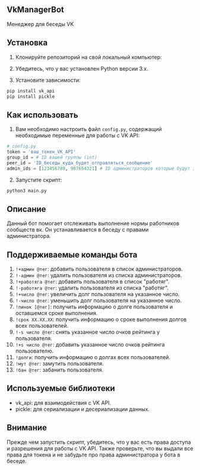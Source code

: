 ## VkManagerBot

Менеджер для беседы VK

## Установка

1. Клонируйте репозиторий на свой локальный компьютер:

2. Убедитесь, что у вас установлен Python версии 3.x.

3. Установите зависимости:

```bash
pip install vk_api
pip install pickle
```

## Как использовать

1. Вам необходимо настроить файл `config.py`, содержащий необходимые переменные для работы с VK API:

```python
# config.py
token = 'ваш_токен_VK_API'
group_id = # ID вашей группы (int)
peer_id = 'ID_беседы_куда_будет_отправляться_сообщение'
admin_ids = [123456789, 987654321] # ID администраторов которые будут загружаться при старте бота
```

2. Запустите скрипт:

```bash
python3 main.py
```

## Описание

Данный бот помогает отслеживать выполнение нормы работников сообществ вк. Он устанавливается в беседу с правами администратора.

## Поддерживаемые команды бота

1. `!+админ @тег`: добавить пользователя в список администраторов.
2. `!-админ @тег`: удалить пользователя из списка администраторов.
3. `!+работяга @тег`: добавить пользователя в список "работяг".
4. `!-работяга @тег`: удалить пользователя из списка "работяг".
5. `!+число @тег`: увеличить долг пользователя на указанное число.
6. `!-число @тег`: уменьшить долг пользователя на указанное число.
7. `!пинок [@тег]`: получить информацию о долге пользователя и оставшемся сроке выполнения.
8. `!срок ХХ.ХХ.XX`: получить информацию о сроке выполнения долгов всех пользователей.
9. `!-s число @тег`: снять указанное число очков рейтинга у пользователя.
10. `!+s число @тег`: добавить указанное число очков рейтинга пользователю.
11. `!долги`: получить информацию о долгах всех пользователей.
12. `!мут @тег`: замутить пользователя.
13. `!бан @тег`: забанить пользователя.

## Используемые библиотеки
- vk_api: для взаимодействия с VK API.
- pickle: для сериализации и десериализации данных.

## Внимание

Прежде чем запустить скрипт, убедитесь, что у вас есть права доступа и разрешения для работы с VK API. Также проверьте, что вы выдали все права для токена и не забудьте про права администратора у бота в беседе.
